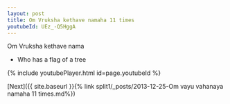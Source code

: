 ```yaml
---
layout: post
title: Om Vruksha kethave namaha 11 times
youtubeId: UEz_-Q5HggA
---
```

 
 
Om Vruksha kethave nama 
 
 -  Who has a flag of a tree 
 
  
 
  
 
 
 
 
 
 


{% include youtubePlayer.html id=page.youtubeId %}
 
[Next]({{ site.baseurl }}{% link  split1/_posts/2013-12-25-Om vayu vahanaya namaha 11 times.md%})
 
